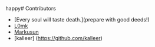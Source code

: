 happy# Contributors
- [Every soul will taste death.](prepare with good deeds!)
- [L0mk](https://github.com/L0mk)
- [Markusun](https://github.com/Markusun)
- [kalleer] (https://github.com/kalleer)